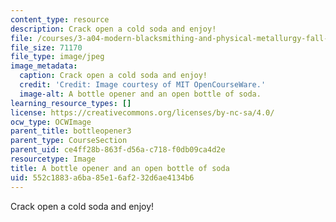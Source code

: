 ```yaml
---
content_type: resource
description: Crack open a cold soda and enjoy!
file: /courses/3-a04-modern-blacksmithing-and-physical-metallurgy-fall-2008/552c1883a6ba85e16af232d6ae4134b6_075.jpg
file_size: 71170
file_type: image/jpeg
image_metadata:
  caption: Crack open a cold soda and enjoy!
  credit: 'Credit: Image courtesy of MIT OpenCourseWare.'
  image-alt: A bottle opener and an open bottle of soda.
learning_resource_types: []
license: https://creativecommons.org/licenses/by-nc-sa/4.0/
ocw_type: OCWImage
parent_title: bottleopener3
parent_type: CourseSection
parent_uid: ce4ff28b-863f-d56a-c718-f0db09ca4d2e
resourcetype: Image
title: A bottle opener and an open bottle of soda
uid: 552c1883-a6ba-85e1-6af2-32d6ae4134b6
---
```

Crack open a cold soda and enjoy!